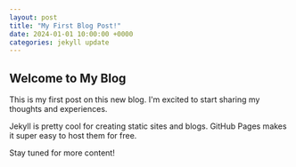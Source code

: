 ```yaml
---
layout: post
title: "My First Blog Post!"
date: 2024-01-01 10:00:00 +0000
categories: jekyll update
---
```


## Welcome to My Blog

This is my first post on this new blog. I'm excited to start sharing my thoughts and experiences.

Jekyll is pretty cool for creating static sites and blogs. GitHub Pages makes it super easy to host them for free.

Stay tuned for more content!
